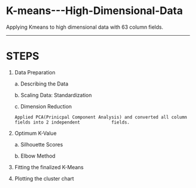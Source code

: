 # K-means---High-Dimensional-Data
Applying Kmeans to high dimensional data with 63 column fields.
___________________________________________________________________________
# STEPS
1. Data Preparation

    a. Describing the Data
    
    b. Scaling Data: Standardization
    
    c. Dimension Reduction
    
       Applied PCA(Prinicpal Component Analysis) and converted all column fields into 2 independent            fields.
       
2. Optimum K-Value

    a. Silhouette Scores
    
    b. Elbow Method
    
3. Fitting the finalized K-Means
4. Plotting the cluster chart
        
